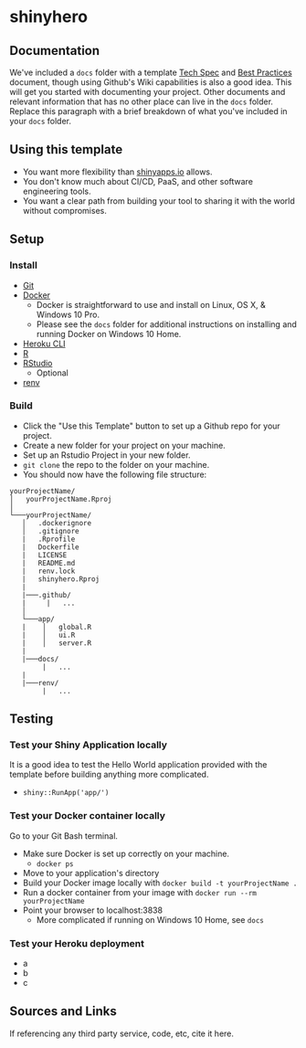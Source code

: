 # shinyhero

## Documentation
We've included a `docs` folder with a template [Tech Spec](/docs/Tech_Spec.md) and [Best Practices](/docs/Best_Practices.md) document, though using Github's Wiki capabilities is also a good idea. This will get you started with documenting your project.  Other documents and relevant information that has no other place can live in the `docs` folder.  Replace this paragraph with a brief breakdown of what you've included in your `docs` folder.

## Using this template
* You want more flexibility than [shinyapps.io](https://www.shinyapps.io/) allows.
* You don't know much about CI/CD, PaaS, and other software engineering tools. 
* You want a clear path from building your tool to sharing it with the world without compromises.

## Setup

### Install
* [Git](https://git-scm.com/book/en/v2/Getting-Started-Installing-Git)
* [Docker](https://docs.docker.com/v17.09/engine/installation/)
  + Docker is straightforward to use and install on Linux, OS X, & Windows 10 Pro.
  + Please see the `docs` folder for additional instructions on installing and running Docker on Windows 10 Home. 
* [Heroku CLI](https://devcenter.heroku.com/articles/heroku-cli)
* [R](https://cloud.r-project.org/)
* [RStudio](https://rstudio.com/products/rstudio/download/)
  + Optional
* [renv](https://github.com/rstudio/renv)

### Build
* Click the "Use this Template" button to set up a Github repo for your project.
* Create a new folder for your project on your machine.
* Set up an Rstudio Project in your new folder.
* `git clone` the repo to the folder on your machine.
* You should now have the following file structure: 

```
yourProjectName/
│   yourProjectName.Rproj    
│
└───yourProjectName/
   │   .dockerignore
   │   .gitignore
   |   .Rprofile
   |   Dockerfile
   |   LICENSE
   |   README.md
   |   renv.lock
   |   shinyhero.Rproj
   |
   |───.github/
   |     |   ...
   │
   └───app/
   |    │   global.R
   |    │   ui.R
   |    │   server.R
   |
   |───docs/
        |   ...
   |
   |───renv/
        |   ...
```

## Testing

### Test your Shiny Application locally
It is a good idea to test the Hello World application provided with the template before building anything more complicated.
* `shiny::RunApp('app/')`

### Test your Docker container locally
Go to your Git Bash terminal.
* Make sure Docker is set up correctly on your machine.
  + `docker ps`
* Move to your application's directory
* Build your Docker image locally with `docker build -t yourProjectName .`
* Run a docker container from your image with `docker run --rm yourProjectName`
* Point your browser to localhost:3838
  + More complicated if running on Windows 10 Home, see `docs`

### Test your Heroku deployment
* a
* b
* c

## Sources and Links
If referencing any third party service, code, etc, cite it here.
